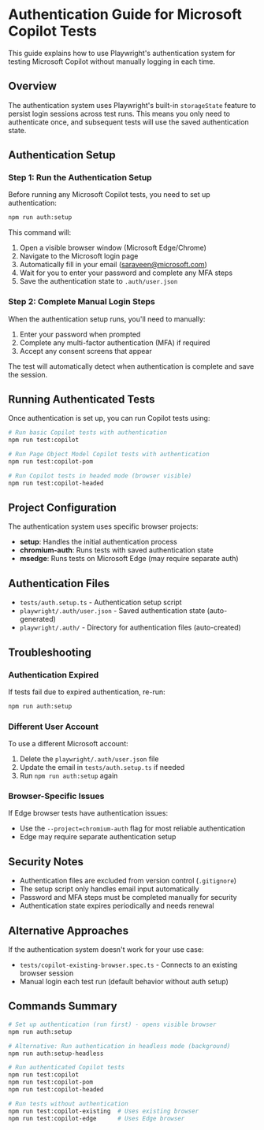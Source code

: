 # Authentication Guide for Microsoft Copilot Tests

This guide explains how to use Playwright's authentication system for testing Microsoft Copilot without manually logging in each time.

## Overview

The authentication system uses Playwright's built-in `storageState` feature to persist login sessions across test runs. This means you only need to authenticate once, and subsequent tests will use the saved authentication state.

## Authentication Setup

### Step 1: Run the Authentication Setup

Before running any Microsoft Copilot tests, you need to set up authentication:

```bash
npm run auth:setup
```

This command will:
1. Open a visible browser window (Microsoft Edge/Chrome)
2. Navigate to the Microsoft login page
3. Automatically fill in your email (saraveen@microsoft.com)
4. Wait for you to enter your password and complete any MFA steps
5. Save the authentication state to `.auth/user.json`

### Step 2: Complete Manual Login Steps

When the authentication setup runs, you'll need to manually:
1. Enter your password when prompted
2. Complete any multi-factor authentication (MFA) if required
3. Accept any consent screens that appear

The test will automatically detect when authentication is complete and save the session.

## Running Authenticated Tests

Once authentication is set up, you can run Copilot tests using:

```bash
# Run basic Copilot tests with authentication
npm run test:copilot

# Run Page Object Model Copilot tests with authentication
npm run test:copilot-pom

# Run Copilot tests in headed mode (browser visible)
npm run test:copilot-headed
```

## Project Configuration

The authentication system uses specific browser projects:

- **setup**: Handles the initial authentication process
- **chromium-auth**: Runs tests with saved authentication state
- **msedge**: Runs tests on Microsoft Edge (may require separate auth)

## Authentication Files

- `tests/auth.setup.ts` - Authentication setup script
- `playwright/.auth/user.json` - Saved authentication state (auto-generated)
- `playwright/.auth/` - Directory for authentication files (auto-created)

## Troubleshooting

### Authentication Expired

If tests fail due to expired authentication, re-run:
```bash
npm run auth:setup
```

### Different User Account

To use a different Microsoft account:
1. Delete the `playwright/.auth/user.json` file
2. Update the email in `tests/auth.setup.ts` if needed
3. Run `npm run auth:setup` again

### Browser-Specific Issues

If Edge browser tests have authentication issues:
- Use the `--project=chromium-auth` flag for most reliable authentication
- Edge may require separate authentication setup

## Security Notes

- Authentication files are excluded from version control (`.gitignore`)
- The setup script only handles email input automatically
- Password and MFA steps must be completed manually for security
- Authentication state expires periodically and needs renewal

## Alternative Approaches

If the authentication system doesn't work for your use case:
- `tests/copilot-existing-browser.spec.ts` - Connects to an existing browser session
- Manual login each test run (default behavior without auth setup)

## Commands Summary

```bash
# Set up authentication (run first) - opens visible browser
npm run auth:setup

# Alternative: Run authentication in headless mode (background)
npm run auth:setup-headless

# Run authenticated Copilot tests
npm run test:copilot
npm run test:copilot-pom
npm run test:copilot-headed

# Run tests without authentication
npm run test:copilot-existing  # Uses existing browser
npm run test:copilot-edge      # Uses Edge browser
```
